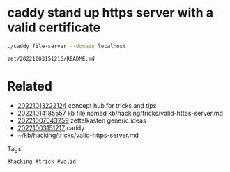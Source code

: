 # caddy stand up https server with a valid certificate
```bash
./caddy file-server --domain localhost
```

` zet/20221003151216/README.md `

# Related

- [20221013222124](/zet/20221013222124/README.md) concept hub for tricks and tips
- [20221014185557](/zet/20221014185557/README.md) kb file named kb/hacking/tricks/valid-https-server.md
- [20221007043259](/zet/20221007043259/README.md) zettelkasten generic ideas
- [20221003151217](/zet/20221003151217/README.md) caddy
- ~/kb/hacking/tricks/valid-https-server.md

Tags:

    #hacking #trick #valid 
